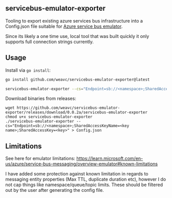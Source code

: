 
## servicebus-emulator-exporter

Tooling to export existing azure services bus infrastructure into a Config.json file suitable for [Azure service bus emulator](https://learn.microsoft.com/en-us/azure/service-bus-messaging/overview-emulator).

Since its likely a one time use, local tool that was built quickly it only supports full connection strings currently.

## Usage

Install via `go install`:
```bash
go install github.com/weavc/servicebus-emulator-exporter@latest
```

```bash
servicebus-emulator-exporter --cs="Endpoint=sb://<namespace>;SharedAccessKeyName=<key name>;SharedAccessKey=<key>" > Config.json
```

Download binaries from releases:
```
wget https://github.com/weavc/servicebus-emulator-exporter/releases/download/0.0.2a/servicebus-emulator-exporter
chmod u+x servicebus-emulator-exporter
./servicebus-emulator-exporter --cs="Endpoint=sb://<namespace>;SharedAccessKeyName=<key name>;SharedAccessKey=<key>" > Config.json
```

## Limitations
See here for emulator limitations: https://learn.microsoft.com/en-us/azure/service-bus-messaging/overview-emulator#known-limitations

I have added some protection against known limitation in regards to messaging entity properties (Max TTL, duplicate duration etc), however I do not cap things like namespace/queue/topic limits. These should be filtered out by the user after generating the config file.

